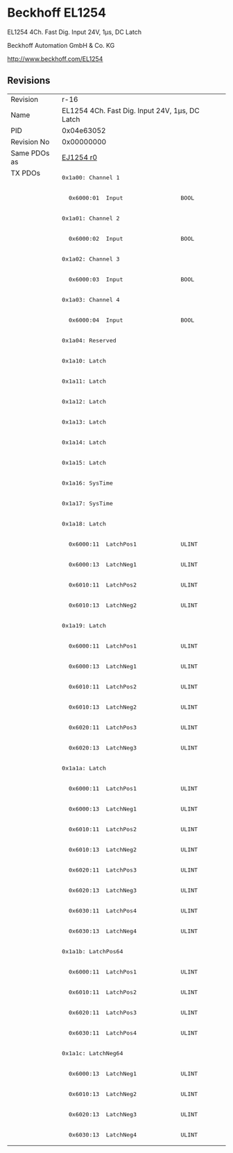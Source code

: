 # Beckhoff EL1254

EL1254 4Ch. Fast Dig. Input 24V, 1µs, DC Latch

Beckhoff Automation GmbH & Co. KG

http://www.beckhoff.com/EL1254

## Revisions
<table>
<tr >
<td>Revision</td>
<td>r-16</td>
</tr>
<tr >
<td>Name</td>
<td>EL1254 4Ch. Fast Dig. Input 24V, 1µs, DC Latch</td>
</tr>
<tr >
<td>PID</td>
<td>0x04e63052</td>
</tr>
<tr >
<td>Revision No</td>
<td>0x00000000</td>
</tr>
<tr >
<td>Same PDOs as</td>
<td><a href="EJ1254">EJ1254 r0</a></td>
</tr>
<tr class="txpdo pdosection">
<td rowspan=48 valign=top>TX PDOs</td>
<td><pre>0x1a00: Channel 1</pre></td>
<td></td>
</tr>
<tr class="txpdo">
<td><pre>  0x6000:01  Input                 BOOL</pre></td>
</tr>
<tr class="txpdo pdosection">
<td><pre>0x1a01: Channel 2</pre></td>
</tr>
<tr class="txpdo">
<td><pre>  0x6000:02  Input                 BOOL</pre></td>
</tr>
<tr class="txpdo pdosection">
<td><pre>0x1a02: Channel 3</pre></td>
</tr>
<tr class="txpdo">
<td><pre>  0x6000:03  Input                 BOOL</pre></td>
</tr>
<tr class="txpdo pdosection">
<td><pre>0x1a03: Channel 4</pre></td>
</tr>
<tr class="txpdo">
<td><pre>  0x6000:04  Input                 BOOL</pre></td>
</tr>
<tr class="txpdo pdosection">
<td><pre>0x1a04: Reserved</pre></td>
</tr>
<tr class="txpdo pdosection">
<td><pre>0x1a10: Latch</pre></td>
</tr>
<tr class="txpdo pdosection">
<td><pre>0x1a11: Latch</pre></td>
</tr>
<tr class="txpdo pdosection">
<td><pre>0x1a12: Latch</pre></td>
</tr>
<tr class="txpdo pdosection">
<td><pre>0x1a13: Latch</pre></td>
</tr>
<tr class="txpdo pdosection">
<td><pre>0x1a14: Latch</pre></td>
</tr>
<tr class="txpdo pdosection">
<td><pre>0x1a15: Latch</pre></td>
</tr>
<tr class="txpdo pdosection">
<td><pre>0x1a16: SysTime</pre></td>
</tr>
<tr class="txpdo pdosection">
<td><pre>0x1a17: SysTime</pre></td>
</tr>
<tr class="txpdo pdosection">
<td><pre>0x1a18: Latch</pre></td>
</tr>
<tr class="txpdo">
<td><pre>  0x6000:11  LatchPos1             ULINT</pre></td>
</tr>
<tr class="txpdo">
<td><pre>  0x6000:13  LatchNeg1             ULINT</pre></td>
</tr>
<tr class="txpdo">
<td><pre>  0x6010:11  LatchPos2             ULINT</pre></td>
</tr>
<tr class="txpdo">
<td><pre>  0x6010:13  LatchNeg2             ULINT</pre></td>
</tr>
<tr class="txpdo pdosection">
<td><pre>0x1a19: Latch</pre></td>
</tr>
<tr class="txpdo">
<td><pre>  0x6000:11  LatchPos1             ULINT</pre></td>
</tr>
<tr class="txpdo">
<td><pre>  0x6000:13  LatchNeg1             ULINT</pre></td>
</tr>
<tr class="txpdo">
<td><pre>  0x6010:11  LatchPos2             ULINT</pre></td>
</tr>
<tr class="txpdo">
<td><pre>  0x6010:13  LatchNeg2             ULINT</pre></td>
</tr>
<tr class="txpdo">
<td><pre>  0x6020:11  LatchPos3             ULINT</pre></td>
</tr>
<tr class="txpdo">
<td><pre>  0x6020:13  LatchNeg3             ULINT</pre></td>
</tr>
<tr class="txpdo pdosection">
<td><pre>0x1a1a: Latch</pre></td>
</tr>
<tr class="txpdo">
<td><pre>  0x6000:11  LatchPos1             ULINT</pre></td>
</tr>
<tr class="txpdo">
<td><pre>  0x6000:13  LatchNeg1             ULINT</pre></td>
</tr>
<tr class="txpdo">
<td><pre>  0x6010:11  LatchPos2             ULINT</pre></td>
</tr>
<tr class="txpdo">
<td><pre>  0x6010:13  LatchNeg2             ULINT</pre></td>
</tr>
<tr class="txpdo">
<td><pre>  0x6020:11  LatchPos3             ULINT</pre></td>
</tr>
<tr class="txpdo">
<td><pre>  0x6020:13  LatchNeg3             ULINT</pre></td>
</tr>
<tr class="txpdo">
<td><pre>  0x6030:11  LatchPos4             ULINT</pre></td>
</tr>
<tr class="txpdo">
<td><pre>  0x6030:13  LatchNeg4             ULINT</pre></td>
</tr>
<tr class="txpdo pdosection">
<td><pre>0x1a1b: LatchPos64</pre></td>
</tr>
<tr class="txpdo">
<td><pre>  0x6000:11  LatchPos1             ULINT</pre></td>
</tr>
<tr class="txpdo">
<td><pre>  0x6010:11  LatchPos2             ULINT</pre></td>
</tr>
<tr class="txpdo">
<td><pre>  0x6020:11  LatchPos3             ULINT</pre></td>
</tr>
<tr class="txpdo">
<td><pre>  0x6030:11  LatchPos4             ULINT</pre></td>
</tr>
<tr class="txpdo pdosection">
<td><pre>0x1a1c: LatchNeg64</pre></td>
</tr>
<tr class="txpdo">
<td><pre>  0x6000:13  LatchNeg1             ULINT</pre></td>
</tr>
<tr class="txpdo">
<td><pre>  0x6010:13  LatchNeg2             ULINT</pre></td>
</tr>
<tr class="txpdo">
<td><pre>  0x6020:13  LatchNeg3             ULINT</pre></td>
</tr>
<tr class="txpdo">
<td><pre>  0x6030:13  LatchNeg4             ULINT</pre></td>
</tr>
</table>
